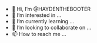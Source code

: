 - 👋 Hi, I’m @HAYDENTHEBOOTER
- 👀 I’m interested in ...
- 🌱 I’m currently learning ...
- 💞️ I’m looking to collaborate on ...
- 📫 How to reach me ...

<!---
HAYDENTHEBOOTER/HAYDENTHEBOOTER is a ✨ special ✨ repository because its `README.md` (this file) appears on your GitHub profile.
You can click the Preview link to take a look at your changes.
--->
